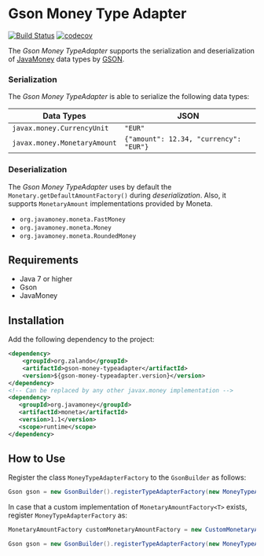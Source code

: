 # Gson Money Type Adapter

[![Build Status](https://travis-ci.org/zalando-incubator/gson-money-typeadapter.svg?branch=master)](https://travis-ci.org/zalando-incubator/gson-money-typeadapter)
[![codecov](https://codecov.io/gh/zalando-incubator/gson-money-typeadapter/branch/master/graph/badge.svg)](https://codecov.io/gh/zalando-incubator/gson-money-typeadapter)


The _Gson Money TypeAdapter_ supports the serialization and deserialization of [JavaMoney](https://github.com/JavaMoney) data types by [GSON](https://github.com/google/gson).

### Serialization

The _Gson Money TypeAdapter_ is able to serialize the following data types:

| Data Types | JSON |
|-----------|------|
|   `javax.money.CurrencyUnit` | `"EUR"`  |
|   `javax.money.MonetaryAmount` | `{"amount": 12.34, "currency": "EUR"}`  |


### Deserialization

The _Gson Money TypeAdapter_ uses by default the `Monetary.getDefaultAmountFactory()` during _deserialization_. Also,
 it supports `MonetaryAmount` implementations provided by Moneta.

- `org.javamoney.moneta.FastMoney`
- `org.javamoney.moneta.Money`
- `org.javamoney.moneta.RoundedMoney`

## Requirements
- Java 7 or higher
- Gson
- JavaMoney

## Installation

Add the following dependency to the project:

```xml
<dependency>
    <groupId>org.zalando</groupId>
    <artifactId>gson-money-typeadapter</artifactId>
    <version>${gson-money-typeadapter.version}</version>
</dependency>
<!-- Can be replaced by any other javax.money implementation -->
<dependency>
   <groupId>org.javamoney</groupId>
   <artifactId>moneta</artifactId>
   <version>1.1</version>
   <scope>runtime</scope>
</dependency>
```

## How to Use

Register the class `MoneyTypeAdapterFactory` to the `GsonBuilder` as follows:

```java
Gson gson = new GsonBuilder().registerTypeAdapterFactory(new MoneyTypeAdapterFactory()).create();
```

In case that a custom implementation of `MonetaryAmountFactory<T>` exists, register `MoneyTypeAdapterFactory` as:

```java
MonetaryAmountFactory customMonetaryAmountFactory = new CustomMonetaryAmountFactory();

Gson gson = new GsonBuilder().registerTypeAdapterFactory(new MoneyTypeAdapterFactory(customMonetaryAmountFactory)).create();
